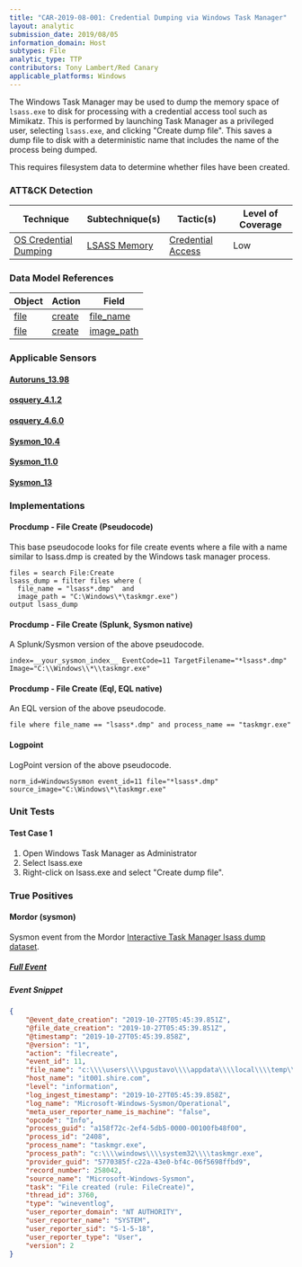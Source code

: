 ```yaml
---
title: "CAR-2019-08-001: Credential Dumping via Windows Task Manager"
layout: analytic
submission_date: 2019/08/05
information_domain: Host
subtypes: File
analytic_type: TTP
contributors: Tony Lambert/Red Canary
applicable_platforms: Windows
---
```


The Windows Task Manager may be used to dump the memory space of `lsass.exe` to disk for processing with a credential access tool such as Mimikatz. This is performed by launching Task Manager as a privileged user, selecting `lsass.exe`, and clicking "Create dump file". This saves a dump file to disk with a deterministic name that includes the name of the process being dumped.

This requires filesystem data to determine whether files have been created.


### ATT&CK Detection

|Technique|Subtechnique(s)|Tactic(s)|Level of Coverage|
|---|---|---|---|
|[OS Credential Dumping](https://attack.mitre.org/techniques/T1003/)|[LSASS Memory](https://attack.mitre.org/techniques/T1003/001/)|[Credential Access](https://attack.mitre.org/tactics/TA0006/)|Low|

### Data Model References

|Object|Action|Field|
|---|---|---|
|[file](/data_model/file) | [create](/data_model/file#create) | [file_name](/data_model/file#file_name) |
|[file](/data_model/file) | [create](/data_model/file#create) | [image_path](/data_model/file#image_path) |


### Applicable Sensors
####   [Autoruns_13.98](/sensors/Autoruns_13.98)
####   [osquery_4.1.2](/sensors/osquery_4.1.2)
####   [osquery_4.6.0](/sensors/osquery_4.6.0)
####   [Sysmon_10.4](/sensors/Sysmon_10.4)
####   [Sysmon_11.0](/sensors/Sysmon_11.0)
####   [Sysmon_13](/sensors/Sysmon_13)

### Implementations

#### Procdump - File Create (Pseudocode)


This base pseudocode looks for file create events where a file with a name similar to lsass.dmp is created by the Windows task manager process.


```
files = search File:Create
lsass_dump = filter files where (
  file_name = "lsass*.dmp"  and
  image_path = "C:\Windows\*\taskmgr.exe")
output lsass_dump
```


#### Procdump - File Create (Splunk, Sysmon native)


A Splunk/Sysmon version of the above pseudocode.


```
index=__your_sysmon_index__ EventCode=11 TargetFilename="*lsass*.dmp" Image="C:\\Windows\\*\\taskmgr.exe"
```


#### Procdump - File Create (Eql, EQL native)


An EQL version of the above pseudocode.


```
file where file_name == "lsass*.dmp" and process_name == "taskmgr.exe"
```


#### Logpoint

LogPoint version of the above pseudocode.


```
norm_id=WindowsSysmon event_id=11 file="*lsass*.dmp" source_image="C:\Windows\*\taskmgr.exe"
```



### Unit Tests

#### Test Case 1

1. Open Windows Task Manager as Administrator
2. Select lsass.exe
3. Right-click on lsass.exe and select "Create dump file".



### True Positives

#### Mordor (sysmon)

Sysmon event from the Mordor [Interactive Task Manager lsass dump dataset](https://github.com/hunters-forge/mordor/blob/master/small_datasets/windows/credential_access/credential_dumping_T1003/interactive_taskmngr_lsass_dump.md).


##### [Full Event](/true_positives/CAR-2019-08-001-mordor-01.json)


##### Event Snippet
```json
{
	"@event_date_creation": "2019-10-27T05:45:39.851Z",
	"@file_date_creation": "2019-10-27T05:45:39.851Z",
	"@timestamp": "2019-10-27T05:45:39.858Z",
	"@version": "1",
	"action": "filecreate",
	"event_id": 11,
	"file_name": "c:\\\\users\\\\pgustavo\\\\appdata\\\\local\\\\temp\\\\lsass.dmp",
	"host_name": "it001.shire.com",
	"level": "information",
	"log_ingest_timestamp": "2019-10-27T05:45:39.858Z",
	"log_name": "Microsoft-Windows-Sysmon/Operational",
	"meta_user_reporter_name_is_machine": "false",
	"opcode": "Info",
	"process_guid": "a158f72c-2ef4-5db5-0000-00100fb48f00",
	"process_id": "2408",
	"process_name": "taskmgr.exe",
	"process_path": "c:\\\\windows\\\\system32\\\\taskmgr.exe",
	"provider_guid": "5770385f-c22a-43e0-bf4c-06f5698ffbd9",
	"record_number": 258042,
	"source_name": "Microsoft-Windows-Sysmon",
	"task": "File created (rule: FileCreate)",
	"thread_id": 3760,
	"type": "wineventlog",
	"user_reporter_domain": "NT AUTHORITY",
	"user_reporter_name": "SYSTEM",
	"user_reporter_sid": "S-1-5-18",
	"user_reporter_type": "User",
	"version": 2
}
```

